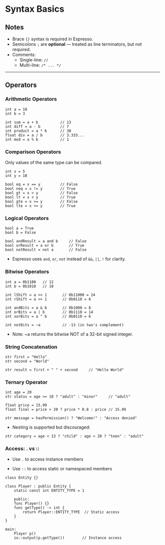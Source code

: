 # Syntax Basics

## Notes
- Brace `{}` syntax is required in Espresso.
- Semicolons `;` are **optional** — treated as line terminators, but not required.
- Comments:
  - Single-line: `//`
  - Multi-line: `/* ... */`

---

## Operators

### Arithmetic Operators
```espresso
int a = 10
int b = 3

int sum = a + b          // 13
int diff = a - b         // 7
int product = a * b      // 30
float div = a / b        // 3.333...
int mod = a % b          // 1
```

### Comparison Operators

Only values of the same type can be compared.
```
int x = 5
int y = 10

bool eq = x == y         // False
bool neq = x != y        // True
bool gt = x > y          // False
bool lt = x < y          // True
bool gte = x >= y        // False
bool lte = x <= y        // True
```

### Logical Operators
```
bool a = True
bool b = False

bool andResult = a and b     // False
bool orResult = a or b       // True
bool notResult = not a       // False
```

- Espresso uses `and`, `or`, `not` instead of `&&`, `||`, `!` for clarity.

### Bitwise Operators
```
int a = 0b1100   // 12
int b = 0b1010   // 10

int lShift = a << 1       // 0b11000 = 24
int rShift = a >> 1       // 0b0110 = 6

int andBits = a & b       // 0b1000 = 8
int orBits = a | b        // 0b1110 = 14
int xorBits = a ^ b       // 0b0110 = 6

int notBits = ~a          // -13 (in two's complement)
```

 - Note: ~a returns the bitwise NOT of a 32-bit signed integer.

### String Concatenation
```
str first = "Hello"
str second = "World"

str result = first + " " + second     // "Hello World"
```

### Ternary Operator
```
int age = 20
str status = age >= 18 ? "adult" : "minor"     // "adult"

float price = 15.99
float final = price > 20 ? price * 0.8 : price // 15.99

str message = hasPermission() ? "Welcome!" : "Access denied"
```
- Nesting is supported but discouraged:
```
str category = age < 13 ? "child" : age < 20 ? "teen" : "adult"
```

### Access: . vs ::

- Use `.` to access instance members

- Use `::` to access static or namespaced members
```
class Entity {}

class Player : public Entity {
    static const int ENTITY_TYPE = 1

    public:
    func Player() {}
    func getType() -> int {
        return Player::ENTITY_TYPE  // Static access
    }
}

main:
    Player p()
    io::output(p.getType())        // Instance access
```